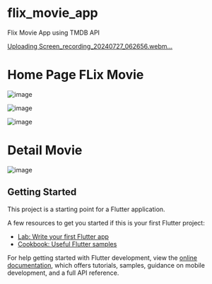 # flix_movie_app

Flix Movie App using TMDB API

[Uploading Screen_recording_20240727_062656.webm…]()

# Home Page FLix Movie 
![image](https://github.com/user-attachments/assets/f50afa9a-e235-4de2-bcc2-93f7b514c5d7)

![image](https://github.com/user-attachments/assets/d58468d8-f1ea-466d-bed5-ee2477782de3)

![image](https://github.com/user-attachments/assets/399504ae-7a61-4165-994b-5ca1dadedb4d)

# Detail Movie 
![image](https://github.com/user-attachments/assets/f811cacf-a918-463d-a5da-c21ce85ca6d7)


## Getting Started

This project is a starting point for a Flutter application.

A few resources to get you started if this is your first Flutter project:

- [Lab: Write your first Flutter app](https://docs.flutter.dev/get-started/codelab)
- [Cookbook: Useful Flutter samples](https://docs.flutter.dev/cookbook)

For help getting started with Flutter development, view the
[online documentation](https://docs.flutter.dev/), which offers tutorials,
samples, guidance on mobile development, and a full API reference.

